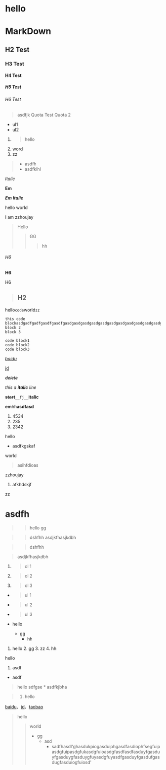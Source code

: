 hello
==

# MarkDown

## H2 Test

### H3 Test

#### H4 Test

##### H5 Test

###### H6 Test

> asdfjk
> Quota Test
> Quota 2

* ul1
* ul2


1. > hello
1. word
1. zz

> * asdfh
> * asdfklhl

*Italic*

**Em**

***Em Italic***

hello world

I am zzhoujay

> Hello
> > GG
> > > hh

###### H6

**H6**

H6

> ## H2

hello`code`world`zz`

```
this code blockasdgadfgadfgasdfgasdfgasdgasdgasdgasdgasdgasdgasdgasdgasdgasdgasdgsadgsadgasdgasdgasdgASG
block 2
block 3
```


    code block1
    code block2
    code block3


[_baidu_](http://www.baidu.com "baidu")

[jd][id]

[id]:http://jd.com "jd"

~~*delete*~~

_this a **italic** line_

**~~start~~**``__fj__``__italic__

**em**hh**asdfasd**

1. 4534
2. 235
5. 2342

hello
* asdfkgskaf

world
> asihfdioas

zzhoujay
1. afkhdskjf

zz
# asdfh

> > hello
> gg


> > dshfhh
> asdjkfhasjkdbh

> > dshfhh

> asdjkfhasjkdbh

1. > ol 1
2. > ol 2
3. > ol 3

* > ul 1
* > ul 2
* > ul 3

* hello
  * gg
    * hh

1. hello
   2. gg
      3. zz
          4. hh


hello



1. asdf
* asdf

> hello
sdfgse * asdfkjbha


> 1. hello

[baidu](http://www.baidu.com)、[jd](http://jd.com)、[taobao](http://taobao.com)

> hello
> > world
> > * gg
> >   * asd
> >     * sadfhasdl'ghasdukpiogasduiphgasdfasdiophfsegfuipasdgfuipasdgfukasdgfuioasdgfasdfasdfasduyfgasduyfgasduygfasduygfuyasdgfuyasdfgasduyfgasdufgasdugfasduiogfuiosd'
